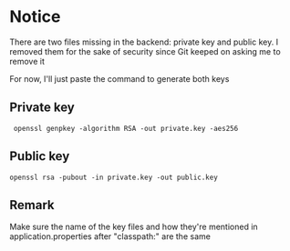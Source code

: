 # Notice
There are two files missing in the backend: private key and public key. I removed them for the sake of security since Git keeped on asking me to remove it

For now, I'll just paste the command to generate both keys
## Private key
``` openssl genpkey -algorithm RSA -out private.key -aes256```

## Public key
``` openssl rsa -pubout -in private.key -out public.key ```

## Remark
Make sure the name of the key files and how they're mentioned in application.properties after "classpath:" are the same
